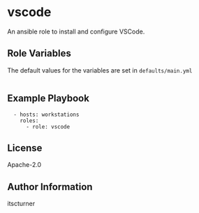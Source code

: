 vscode
======

An ansible role to install and configure VSCode.

Role Variables
--------------
The default values for the variables are set in `defaults/main.yml`
```

```

Example Playbook
----------------
```
  - hosts: workstations
    roles:
      - role: vscode
```

License
-------

Apache-2.0

Author Information
------------------

itscturner
